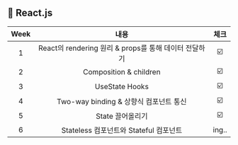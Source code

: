 ##  :whale2: React.js 

| Week |내용 |체크|
| :---:|:-------:|:---:|
| 1 | React의 rendering 원리 & props를 통해 데이터 전달하기 |☑️|
| 2 | Composition & children | ☑️ |
| 3 | UseState Hooks | ☑️ |
| 4 | Two-way binding & 상향식 컴포넌트 통신| ☑️ |
| 5 | State 끌어올리기 | ☑️ |
| 6 | Stateless 컴포넌트와 Stateful 컴포넌트| ing..  |
